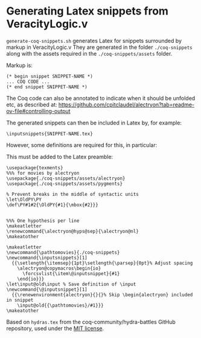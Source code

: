 # Generating Latex snippets from VeracityLogic.v

`generate-coq-snippets.sh` generates Latex for snippets surrounded by markup in VeracityLogic.v
They are generated in the folder `./coq-snippets` along with the assets required in the `./coq-snippets/assets` folder.

Markup is:

```
(* begin snippet SNIPPET-NAME *)
... COQ CODE ...
(* end snippet SNIPPET-NAME *)
```

The Coq code can also be annotated to indicate when it should be unfolded etc, as described at:
  https://github.com/cpitclaudel/alectryon?tab=readme-ov-file#controlling-output

The generated snippets can then be included in Latex by, for example:

```
\inputsnippets{SNIPPET-NAME.tex}
```

However, some definitions are required for this, in particular:

This must be added to the Latex preamble:

```
\usepackage{texments}
%%% for movies by alectryon
\usepackage{./coq-snippets/assets/alectryon}
\usepackage{./coq-snippets/assets/pygments}

% Prevent breaks in the middle of syntactic units
\let\OldPY\PY
\def\PY#1#2{\OldPY{#1}{\mbox{#2}}}


%%% One hypothesis per line 
\makeatletter
\renewcommand{\alectryon@hyps@sep}{\alectryon@nl}
\makeatother

\makeatletter
\newcommand{\pathtomovies}{./coq-snippets}
\newcommand{\inputsnippets}[1]
  {{\setlength{\itemsep}{1pt}\setlength{\parsep}{0pt}% Adjust spacing
    \alectryon@copymacros\begin{io}
      \forcsvlist{\item\@inputsnippet}{#1}
    \end{io}}}
\let\input@old\input % Save definition of \input
\newcommand{\@inputsnippet}[1]
  {{\renewenvironment{alectryon}{}{}% Skip \begin{alectryon} included in snippet
    \input@old{{\pathtomovies}/#1}}}
\makeatother
```
Based on `hydras.tex` from the coq-community/hydra-battles GitHub repository, used under the [MIT license](https://github.com/coq-community/hydra-battles/blob/1c30f04ac1e855ffae43c044bb7d4fa16a14af71/LICENSE).